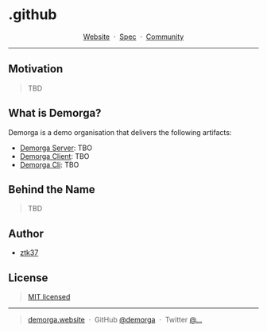 # .github

<!-- <h1 style="text-align:center;">.github</h1> -->
<p style="text-align:center;">
    <a href="#">Website</a>
    <span>&nbsp;&middot;&nbsp;</span>
    <a href="#">Spec</a>
    <span>&nbsp;&middot;&nbsp;</span>
    <a href="#">Community</a>
    <hr>
</p>

## Motivation <!-- or Why/Purpose -->

> TBD

<!--
Creating an organisation on GitHub can be a lot of work.
There are many things to consider. For Example:

- TBD

TBO: list some objectives

A quick summary:

- TBD

-->

## What is Demorga?

Demorga is a demo organisation that delivers the following artifacts:

- [Demorga Server](https://github.com/demorga/server): TBO
- [Demorga Client](https://github.com/demorga/client): TBO
- [Demorga Cli](https://github.com/demorga/cli): TBO

<!-- All three are generated based on this [Spec]().-->

<!--
## Future Work

> TBD
-->

<!--
## Community

> TBD
-->

## Behind the Name

> TBD <!--: The Term `Demorga` is ... -->

## Author

- [ztk37](https://github.com/ztk37)

## License

> [MIT licensed](./LICENSE)

---

> [demorga.website](http://) &nbsp;&middot;&nbsp;
> GitHub [@demorga](https://github.com/...) &nbsp;&middot;&nbsp;
> Twitter [@...](https://twitter.com/...)
